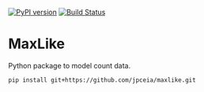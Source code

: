 [![PyPI version](https://badge.fury.io/py/maxlike.svg)](https://badge.fury.io/py/maxlike)
[![Build Status](https://travis-ci.org/jpceia/maxlike.svg?branch=master)](https://travis-ci.org/jpceia/maxlike)
# MaxLike
Python package to model count data.

    pip install git+https://github.com/jpceia/maxlike.git
